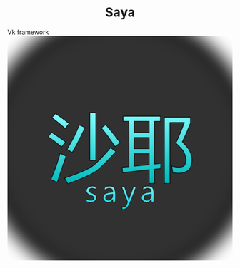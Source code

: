 <h1 align="center">Saya</h1>

Vk framework
![logo](https://github.com/Ethosa/saya/blob/master/logo.png)
